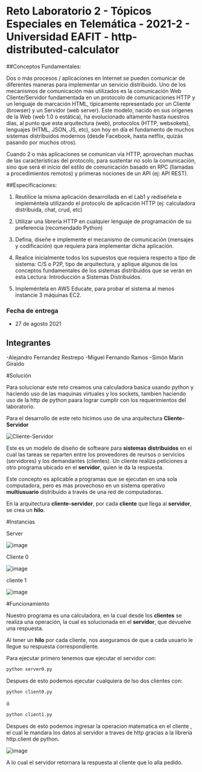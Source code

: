 # Reto Laboratorio 2 - Tópicos Especiales en Telemática - 2021-2 - Universidad EAFIT - http-distributed-calculator

##Conceptos Fundamentales:

Dos o más procesos / aplicaciones en Internet se pueden comunicar de diferentes maneras
para implementar un servicio distribuido. Uno de los mecanismos de comunicación más
utilizados es la comunicación Web Cliente/Servidor fundamentada en un protocolo de
comunicaciones HTTP y un lenguaje de marcación HTML, típicamente representado por un
Cliente (browser) y un Servidor (web server). Este modelo, nacido en sus orígenes de la Web
(web 1.0 o estática), ha evolucionado altamente hasta nuestros días, al punto que esta
arquitectura (web), protocolos (HTTP, websokets), lenguajes (HTML, JSON, JS, etc), son hoy
en día el fundamento de muchos sistemas distribuidos modernos (desde Facebook, hasta
netflix, quizás pasando por muchos otros).

Cuando 2 o más aplicaciones se comunican vía HTTP, aprovechan muchas de las
características del protocolo, para sustentar no solo la comunicación, sino que será el inicio
del estilo de comunicación basado en RPC (llamadas a procedimientos remotos) y primeras
nociones de un API (ej: API REST).

##Especificaciones:

1. Reutilice la misma aplicación desarrollada en el Lab1 y rediséñela e impleméntela
utilizando el protocolo de aplicación HTTP (ej: calculadora distribuida, chat, crud, etc)

2. Utilizar una librería HTTP en cualquier lenguaje de programación de su preferencia
(recomendado Python)

3. Defina, diseñe e implemente el mecanismo de comunicación (mensajes y codificación)
que requiera para implementar dicha aplicación.

4. Realice inicialmente todos los supuestos que requiera respecto a tipo de sistema: C/S o
P2P, tipo de arquitectura, y aplique algunos de los conceptos fundamentales de los
sistemas distribuidos que se verán en esta Lectura: Introducción a Sistemas Distribuidos.

5. Impleméntela en AWS Educate, para probar el sistema al menos instancie 3 máquinas
EC2.


### Fecha de entrega
* 27 de agosto 2021

## Integrantes 
-Alejandro Fernandez Restrepo
-Miguel Fernando Ramos
-Simón Marin Giraldo

#Solución

Para solucionar este reto creamos una calculadora basica usando python y haciendo uso de las maquinas virtuales y los sockets, tambien haciendo uso de la http de python paara lograr cumplir con los requerimientos del laboratorio.

Para el desarrollo de este reto hicimos uso de una arquitectura **Cliente-Servidor**

![Cliente-Servidor](https://upload.wikimedia.org/wikipedia/commons/thumb/c/c9/Client-server-model.svg/1200px-Client-server-model.svg.png)

Este es un modelo de diseño de software para **sistemas distribuidos** en el cual las tareas se reparten entre los proveedores de reursos o servicios (servidores) y los demandantes (clientes). Un cliente realiza peticiones a otro programa ubicado en el **servidor**, quien le da la respuesta.

Este concepto es aplicable a programas que se ejecutan en una sola computadora, pero es más provechoso en un sistema operativo **multiusuario** distribuido a través de una red de computadoras.

En la arquitectura **cliente-servidor**, por cada **cliente** que llega al **servidor**, se crea un **hilo**.

#Instancias

Server

![image](https://user-images.githubusercontent.com/45807912/131283371-8b18654d-6658-4a45-98c3-801da128b2b3.png)

Cliente 0

![image](https://user-images.githubusercontent.com/45807912/131283396-bb18cebd-68f7-4172-bd67-45b8fb5e8a87.png)

cliente 1 

![image](https://user-images.githubusercontent.com/45807912/131283416-40e96cd6-7033-445e-8525-319f713e23f9.png)

#Funcionamiento

Nuestro programa es una calculadora, en la cual desde los **clientes** se realiza una operación, la cual es solucionada en el **servidor**, que devuelve una respuesta.

Al tener un **hilo** por cada cliente, nos aseguramos de que a cada usuario le llegue su respuesta correspondiente.

Para ejecutar primero tenemos que ejecutar el servidor con:

```bash
python server0.py
```
Despues de esto podemos ejecutar cualquiera de lso dos clientes con:

```bash
python client0.py
```
ó
```bash
python client1.py
```

Despues de esto podemos ingresar la operacion matematica en el cliente , el cual le mandara los datos al servidor a traves de http gracias a la libreria http.client de python.

![image](https://user-images.githubusercontent.com/45807912/131283652-f094ab45-0a60-4f5d-b171-61cafcf71990.png)

A lo cual el servidor retornara la respuesta al cliente que lo alla pedido.
